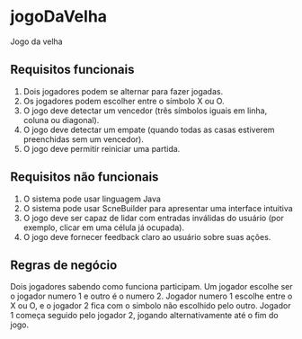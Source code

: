# jogoDaVelha
Jogo da velha

## Requisitos funcionais
1. Dois jogadores podem se alternar para fazer jogadas.
2. Os jogadores podem escolher entre o símbolo X ou O.
3. O jogo deve detectar um vencedor (três símbolos iguais em linha, coluna ou diagonal).
4. O jogo deve detectar um empate (quando todas as casas estiverem preenchidas sem um vencedor).
5. O jogo deve permitir reiniciar uma partida.

## Requisitos não funcionais
1. O sistema pode usar linguagem Java
2. O sistema pode usar ScneBuilder para apresentar uma interface intuitiva
3. O jogo deve ser capaz de lidar com entradas inválidas do usuário (por exemplo, clicar em uma célula já ocupada).
4. O jogo deve fornecer feedback claro ao usuário sobre suas ações.


## Regras de negócio

Dois jogadores sabendo como funciona participam. Um jogador escolhe ser o jogador numero 1 e outro é o numero 2. Jogador 
numero 1 escolhe entre o X ou O, e o jogador 2 fica com o simbolo não escolhido pelo outro. Jogador 1 começa seguido pelo
jogador 2, jogando alternativamente até o fim do jogo.
